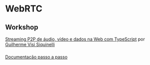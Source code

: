 # WebRTC

## Workshop
[Streaming P2P de áudio, vídeo e dados na Web com TypeScript](https://www.codecon.dev/workshops/webtrc) por [Guilherme Visi Siquinelli](https://guiseek.dev)

### 
[Documentação passo a passo](docs/PORTS.md)
